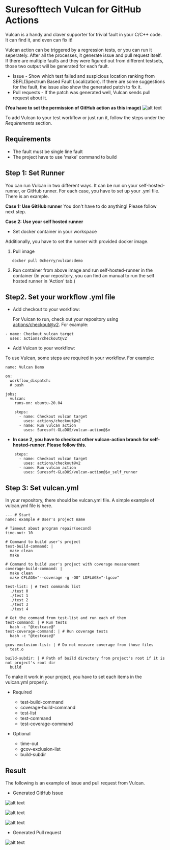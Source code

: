# Suresofttech Vulcan for GitHub Actions

Vulcan is a handy and claver supporter for trivial fault in your C/C++ code. It can find it, and even can fix it!

Vulcan action can be triggered by a regression tests, or you can run it seperately. After all the processes, it generate issue and pull request itself. If there are multiple faults and they were figured out from different testsets, those two output will be generated for each fault.

* Issue - Show which test failed and suspicious location ranking from SBFL(Spectrum Based Fault Localization). If there are some suggestions for the fault, the issue also show the generated patch to fix it.
* Pull requests - If the patch was generated well, Vulcan sends pull request about it.

**(You have to set the permission of GitHub action as this image)**
![alt text](./images/permission.png)

To add Vulcan to your test workflow or just run it, follow the steps under the *Requirements* section.

## Requirements
* The fault must be single line fault
* The project have to use 'make' command to build


## Step 1: Set Runner

You can run Vulcan in two different ways. It can be run on your self-hosted-runner, or GitHub runner. For each case, you have to set up your .yml file. There is an example.

**Case 1: Use GitHub runner**
You don't have to do anything! Please follow next step.

**Case 2: Use your self hosted runner**

* Set docker container in your workspace

Additionally, you have to set the runner with provided docker image.

1. Pull image

```
   docker pull 0cherry/vulcan:demo
```

2. Run container from above image and run self-hosted-runner in the container
   (In your repository, you can find an manual to run the self hosted runner in 'Action' tab.)


## Step2. Set your workflow .yml file
* Add checkout to your workflow:

  For Vulcan to run, check out your repository using [actions/checkout@v2](https://github.com/actions/checkout). For example:

```
- name: Checkout vulcan target
  uses: actions/checkout@v2
```

* Add Vulcan to your workflow: 

To use Vulcan, some steps are required in your workflow. For example:
```
name: Vulcan Demo

on:
  workflow_dispatch:
  # push

jobs:
  vulcan:
    runs-on: ubuntu-20.04

    steps:
      - name: Checkout vulcan target
        uses: actions/checkout@v2
      - name: Run vulcan action
        uses: Suresoft-GLaDOS/vulcan-action@$v
```

* **In case 2, you have to checkout other vulcan-action branch for self-hosted-runner. Please follow this.**
```
    steps:
      - name: Checkout vulcan target
        uses: actions/checkout@v2
      - name: Run vulcan action
        uses: Suresoft-GLaDOS/vulcan-action@$v_self_runner

```


## Step 3: Set vulcan.yml

In your repository, there should be vulcan.yml file. A simple example of vulcan.yml file is here.

```
--- # Start
name: example # User's project name

# Timeout about program repair(second)
time-out: 10

# Command to build user's project
test-build-command: | 
  make clean
  make
  
# Command to build user's project with coverage measurement 
coverage-build-command: | 
  make clean
  make CFLAGS="--coverage -g -O0" LDFLAGS="-lgcov"

test-list: | # Test commands list
  ./test 0
  ./test 1
  ./test 2
  ./test 3
  ./test 4

# Get the command from test-list and run each of them
test-command: | # Run tests
  bash -c "@testcase@"
test-coverage-command: | # Run coverage tests 
  bash -c "@testcase@"
  
gcov-exclusion-list: | # Do not measure coverage from those files
  test.o
  
build-subdir: | # Path of build directory from project's root if it is not project's root dir
  build

```

To make it work in your project, you have to set each items in the vulcan.yml properly.

* Required
  - test-build-command
  - coverage-build-command
  - test-list
  - test-command
  - test-coverage-command

* Optional
  - time-out
  - gcov-exclusion-list
  - build-subdir

## Result

The following is an example of issue and pull request from Vulcan.

  * Generated GitHub Issue

![alt text](./images/issue.png)

![alt text](./images/issue2.png)

![alt text](./images/issue3.png)

  * Generated Pull request

![alt text](./images/pr.png)
